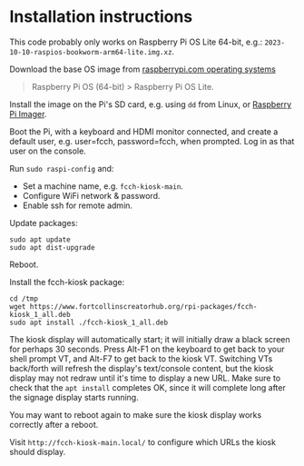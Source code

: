 # Installation instructions

This code probably only works on Raspberry Pi OS Lite 64-bit, e.g.:
`2023-10-10-raspios-bookworm-arm64-lite.img.xz`.

Download the base OS image from
[raspberrypi.com operating systems](`https://www.raspberrypi.com/software/operating-systems/`)
> Raspberry Pi OS (64-bit) > Raspberry Pi OS Lite.

Install the image on the Pi's SD card, e.g. using `dd` from Linux, or
[Raspberry Pi Imager](https://www.raspberrypi.com/software/).

Boot the Pi, with a keyboard and HDMI monitor connected, and create a default
user, e.g. user=fcch, password=fcch, when prompted. Log in as that user on the
console.

Run `sudo raspi-config` and:
* Set a machine name, e.g. `fcch-kiosk-main`.
* Configure WiFi network & password.
* Enable ssh for remote admin.

Update packages:

```shell
sudo apt update
sudo apt dist-upgrade
```

Reboot.

Install the fcch-kiosk package:

```shell
cd /tmp
wget https://www.fortcollinscreatorhub.org/rpi-packages/fcch-kiosk_1_all.deb
sudo apt install ./fcch-kiosk_1_all.deb
```

The kiosk display will automatically start; it will initially draw a black
screen for perhaps 30 seconds. Press Alt-F1 on the keyboard to get back to
your shell prompt VT, and Alt-F7 to get back to the kiosk VT. Switching VTs
back/forth will refresh the display's text/console content, but the kiosk
display may not redraw until it's time to display a new URL. Make sure to
check that the `apt install` completes OK, since it will complete long after
the signage display starts running.

You may want to reboot again to make sure the kiosk display works correctly
after a reboot.

Visit `http://fcch-kiosk-main.local/` to configure which URLs the kiosk should
display.
